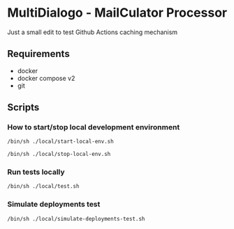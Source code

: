 
# MultiDialogo - MailCulator Processor

Just a small edit to test Github Actions caching mechanism

## Requirements

- docker
- docker compose v2
- git

## Scripts

### How to start/stop local development environment

```bash
/bin/sh ./local/start-local-env.sh
```

```bash
/bin/sh ./local/stop-local-env.sh
```

### Run tests locally

```bash
/bin/sh ./local/test.sh
```

### Simulate deployments test

```bash
/bin/sh ./local/simulate-deployments-test.sh
```
